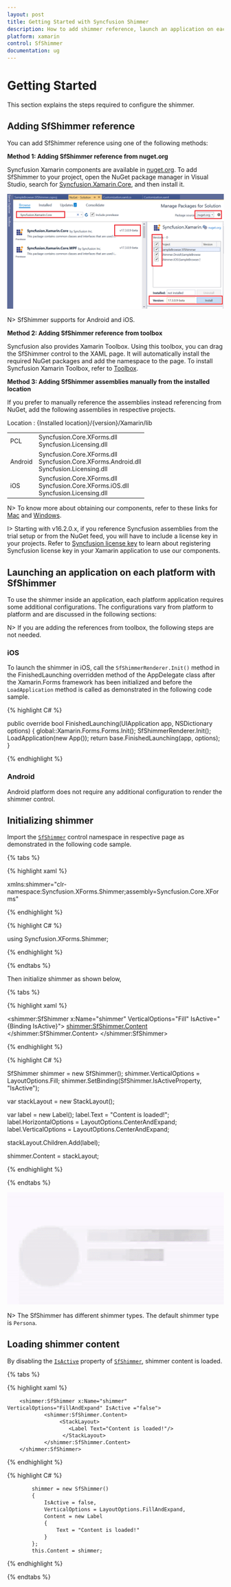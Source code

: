 ```yaml
---
layout: post
title: Getting Started with Syncfusion Shimmer
description: How to add shimmer reference, launch an application on each platform with SfShimmer, initialize and load shimmer content.
platform: xamarin
control: SfShimmer
documentation: ug
---
```


# Getting Started

This section explains the steps required to configure the shimmer.

## Adding SfShimmer reference

You can add SfShimmer reference using one of the following methods:

**Method 1: Adding SfShimmer reference from nuget.org**

Syncfusion Xamarin components are available in [nuget.org](https://www.nuget.org/). To add SfShimmer to your project, open the NuGet package manager in Visual Studio, search for [Syncfusion.Xamarin.Core](https://www.nuget.org/packages/Syncfusion.Xamarin.Core), and then install it.

![Add Packages](Getting-Started_images/Reference.png)

N> SfShimmer supports for Android and iOS.

**Method 2: Adding SfShimmer reference from toolbox**

Syncfusion also provides Xamarin Toolbox. Using this toolbox, you can drag the SfShimmer control to the XAML page. It will automatically install the required NuGet packages and add the namespace to the page. To install Syncfusion Xamarin Toolbox, refer to [Toolbox](https://help.syncfusion.com/xamarin/utility#toolbox).

**Method 3: Adding SfShimmer assemblies manually from the installed location**

If you prefer to manually reference the assemblies instead referencing from NuGet, add the following assemblies in respective projects.

Location : {Installed location}/{version}/Xamarin/lib

<table>
<tr>
<td>PCL</td>
<td>Syncfusion.Core.XForms.dll<br/>Syncfusion.Licensing.dll<br/></td>
</tr>
<tr>
<td>Android</td>
<td>Syncfusion.Core.XForms.dll<br/>Syncfusion.Core.XForms.Android.dll<br/>Syncfusion.Licensing.dll<br/></td>
</tr>
<tr>
<td>iOS</td>
<td>Syncfusion.Core.XForms.dll<br/>Syncfusion.Core.XForms.iOS.dll<br/>Syncfusion.Licensing.dll<br/></td>
</tr>
</table>

N> To know more about obtaining our components, refer to these links for [Mac](https://help.syncfusion.com/xamarin/introduction/download-and-installation/mac/) and [Windows](https://help.syncfusion.com/xamarin/introduction/download-and-installation/windows/).

I> Starting with v16.2.0.x, if you reference Syncfusion assemblies from the trial setup or from the NuGet feed, you will have to include a license key in your projects. Refer to [Syncfusion license key](https://help.syncfusion.com/common/essential-studio/licensing/license-key/) to learn about registering Syncfusion license key in your Xamarin application to use our components.

## Launching an application on each platform with SfShimmer

To use the shimmer inside an application, each platform application requires some additional configurations. The configurations vary from platform to platform and are discussed in the following sections:

N> If you are adding the references from toolbox, the following steps are not needed.

### iOS

To launch the shimmer in iOS, call the `SfShimmerRenderer.Init()` method in the FinishedLaunching overridden method of the AppDelegate class after the Xamarin.Forms framework has been initialized and before the `LoadApplication` method is called as demonstrated in the following code sample.

{% highlight C# %} 

public override bool FinishedLaunching(UIApplication app, NSDictionary options)
{
    global::Xamarin.Forms.Forms.Init();
    SfShimmerRenderer.Init();
    LoadApplication(new App());
    return base.FinishedLaunching(app, options);
} 

{% endhighlight %}

### Android

Android platform does not require any additional configuration to render the shimmer control.

## Initializing shimmer

Import the [`SfShimmer`](https://help.syncfusion.com/cr/cref_files/xamarin/Syncfusion.Core.XForms~Syncfusion.XForms.Shimmer.SfShimmer.html) control namespace in respective page as demonstrated in the following code sample.

{% tabs %} 

{% highlight xaml %} 

xmlns:shimmer="clr-namespace:Syncfusion.XForms.Shimmer;assembly=Syncfusion.Core.XForms"

{% endhighlight %}

{% highlight C# %} 

using Syncfusion.XForms.Shimmer; 

{% endhighlight %}

{% endtabs %}

Then initialize shimmer as shown below,

{% tabs %} 

{% highlight xaml %} 

<shimmer:SfShimmer x:Name="shimmer" VerticalOptions="Fill"
                           IsActive="{Binding IsActive}">
                        <shimmer:SfShimmer.Content>
                            <StackLayout>
                                <Label Text="Content is loaded!" HorizontalOptions="CenterAndExpand" VerticalOptions="CenterAndExpand"/>
                            </StackLayout>
                        </shimmer:SfShimmer.Content>
</shimmer:SfShimmer>

{% endhighlight %}

{% highlight C# %} 

SfShimmer shimmer = new SfShimmer();
shimmer.VerticalOptions = LayoutOptions.Fill;
shimmer.SetBinding(SfShimmer.IsActiveProperty, "IsActive");

var stackLayout = new StackLayout();

var label = new Label();
label.Text = "Content is loaded!";
label.HorizontalOptions = LayoutOptions.CenterAndExpand;
label.VerticalOptions = LayoutOptions.CenterAndExpand;

stackLayout.Children.Add(label);

shimmer.Content = stackLayout;

{% endhighlight %}

{% endtabs %}

![Shimmer with Persona type](Getting-Started_images/Persona.gif)

N> The SfShimmer has different shimmer types. The default shimmer type is `Persona`.

## Loading shimmer content

By disabling the [`IsActive`](https://help.syncfusion.com/cr/xamarin/Syncfusion.Core.XForms~Syncfusion.XForms.Shimmer.SfShimmer~IsActive.html) property of [`SfShimmer`](https://help.syncfusion.com/cr/cref_files/xamarin/Syncfusion.Core.XForms~Syncfusion.XForms.Shimmer.SfShimmer.html), shimmer content is loaded.

{% tabs %} 

{% highlight xaml %} 

        <shimmer:SfShimmer x:Name="shimmer" VerticalOptions="FillAndExpand" IsActive ="false">
                <shimmer:SfShimmer.Content>
                     <StackLayout>
                        <Label Text="Content is loaded!"/>
                      </StackLayout>
                </shimmer:SfShimmer.Content>
        </shimmer:SfShimmer>

{% endhighlight %}

{% highlight C# %} 

            shimmer = new SfShimmer()
            {
                IsActive = false,
                VerticalOptions = LayoutOptions.FillAndExpand,
                Content = new Label
                {
                    Text = "Content is loaded!"
                }
            };
            this.Content = shimmer;

{% endhighlight %}

{% endtabs %}
